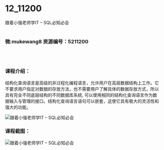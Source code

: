 # 12_11200
跟着小强老师学IT – SQL必知必会
<br/></br>
<h3>微:mukewang8 资源编号：5211200</h3>
<br/></br>
<h3>课程介绍：</h3>
<p>结构化查询语言是高级的非过程化编程语言，允许用户在高层数据结构上工作。它不要求用户指定对数据的存放方法，也不需要用户了解具体的数据存放方式，所以具有完全不同底层结构的不同数据库系统, 可以使用相同的结构化查询语言作为数据输入与管理的接口。结构化查询语言语句可以嵌套，这使它具有极大的灵活性和强大的功能。</p>
<p><img src="https://www.ko996.com/wp-content/uploads/img/2020/03/1-104-300x186.png" alt="跟着小强老师学IT – SQL必知必会"></p>
<div class="info-desc">
<h3>课程截图：</h3>
<p><img src="https://www.ko996.com/wp-content/uploads/img/2020/03/2-96.png" alt="跟着小强老师学IT – SQL必知必会"></p>


			
</div>
